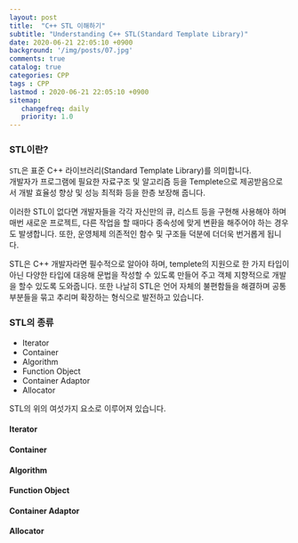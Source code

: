 ```yaml
---
layout: post
title:  "C++ STL 이해하기"
subtitle: "Understanding C++ STL(Standard Template Library)"
date: 2020-06-21 22:05:10 +0900
background: '/img/posts/07.jpg'
comments: true
catalog: true
categories: CPP
tags : CPP
lastmod : 2020-06-21 22:05:10 +0900
sitemap:
   changefreq: daily
   priority: 1.0
---
```


### STL이란?

`STL`은 표준 C++ 라이브러리(Standard Template Library)를 의미합니다.  
개발자가 프로그램에 필요한 자료구조 및 알고리즘 등을 Templete으로 제공받음으로서 개발 효율성 향상 및 성능 최적화 등을 한층 보장해 줍니다.  

이러한 STL이 없다면 개발자들을 각각 자신만의 큐, 리스트 등을 구현해 사용해야 하며 매번 새로운 프로젝트, 다른 작업을 할 때마다 종속성에 맞게 변환을 해주어야 하는 경우도 발생합니다. 또한, 운영체제 의존적인 함수 및 구조들 덕분에 더더욱 번거롭게 됩니다.

STL은 C++ 개발자라면 필수적으로 알아야 하며, templete의 지원으로 한 가지 타입이 아닌 다양한 타입에 대응해 문법을 작성할 수 있도록 만들어 주고 객체 지향적으로 개발을 할수 있도록 도와줍니다. 또한 나날히 STL은 언어 자체의 불편함들을 해결하며 공통부분들을 묶고 추리며 확장하는 형식으로 발전하고 있습니다.

### STL의 종류

- Iterator
- Container
- Algorithm
- Function Object
- Container Adaptor
- Allocator

STL의 위의 여섯가지 요소로 이루어져 있습니다.

#### Iterator

#### Container

#### Algorithm

#### Function Object

#### Container Adaptor

#### Allocator
